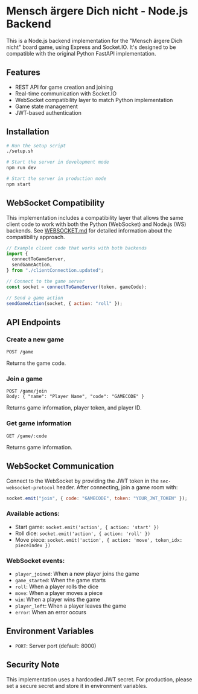 # Mensch ärgere Dich nicht - Node.js Backend

This is a Node.js backend implementation for the "Mensch ärgere Dich nicht" board game, using Express and Socket.IO. It's designed to be compatible with the original Python FastAPI implementation.

## Features

- REST API for game creation and joining
- Real-time communication with Socket.IO
- WebSocket compatibility layer to match Python implementation
- Game state management
- JWT-based authentication

## Installation

```bash
# Run the setup script
./setup.sh

# Start the server in development mode
npm run dev

# Start the server in production mode
npm start
```

## WebSocket Compatibility

This implementation includes a compatibility layer that allows the same client code to work with both the Python (WebSocket) and Node.js (WS) backends. See [WEBSOCKET.md](WEBSOCKET.md) for detailed information about the compatibility approach.

```javascript
// Example client code that works with both backends
import {
  connectToGameServer,
  sendGameAction,
} from "./clientConnection.updated";

// Connect to the game server
const socket = connectToGameServer(token, gameCode);

// Send a game action
sendGameAction(socket, { action: "roll" });
```

## API Endpoints

### Create a new game

```
POST /game
```

Returns the game code.

### Join a game

```
POST /game/join
Body: { "name": "Player Name", "code": "GAMECODE" }
```

Returns game information, player token, and player ID.

### Get game information

```
GET /game/:code
```

Returns game information.

## WebSocket Communication

Connect to the WebSocket by providing the JWT token in the `sec-websocket-protocol` header. After connecting, join a game room with:

```javascript
socket.emit("join", { code: "GAMECODE", token: "YOUR_JWT_TOKEN" });
```

### Available actions:

- Start game: `socket.emit('action', { action: 'start' })`
- Roll dice: `socket.emit('action', { action: 'roll' })`
- Move piece: `socket.emit('action', { action: 'move', token_idx: pieceIndex })`

### WebSocket events:

- `player_joined`: When a new player joins the game
- `game_started`: When the game starts
- `roll`: When a player rolls the dice
- `move`: When a player moves a piece
- `win`: When a player wins the game
- `player_left`: When a player leaves the game
- `error`: When an error occurs

## Environment Variables

- `PORT`: Server port (default: 8000)

## Security Note

This implementation uses a hardcoded JWT secret. For production, please set a secure secret and store it in environment variables.
